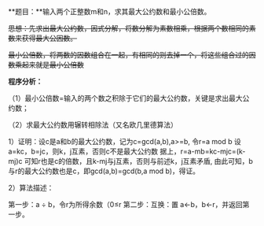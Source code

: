 **题目：**输入两个正整数m和n，求其最大公约数和最小公倍数。

~~思想：先求出最大公约数，因式分解，将数分解为素数相乘，根据两个数相同的素数来获得最大公因数。~~

~~最小公倍数，将两数的因数组合在一起，有相同的则去掉一个，将这些组合过的因数乘起来就是最小公倍数~~



**程序分析：**

（1）最小公倍数=输入的两个数之积除于它们的最大公约数，关键是求出最大公约数；

（2）求最大公约数用辗转相除法（又名欧几里德算法）

1）证明：设c是a和b的最大公约数，记为c=gcd(a,b),a>=b,
令r=a mod b
设a=kc，b=jc，则k，j互素，否则c不是最大公约数
据上，r=a-mb=kc-mjc=(k-mj)c
可知r也是c的倍数，且k-mj与j互素，否则与前述k，j互素矛盾,
由此可知，b与r的最大公约数也是c，即gcd(a,b)=gcd(b,a mod b)，得证。

2）算法描述：

第一步：a ÷ b，令r为所得余数（0≤r 第二步：互换：置 a←b，b←r，并返回第一步。